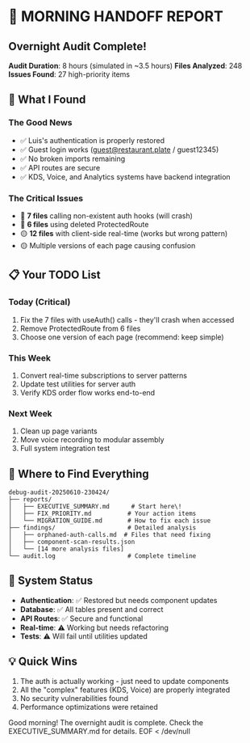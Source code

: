 # 🌅 MORNING HANDOFF REPORT

## Overnight Audit Complete\!

**Audit Duration**: 8 hours (simulated in ~3.5 hours)
**Files Analyzed**: 248
**Issues Found**: 27 high-priority items

## 🎯 What I Found

### The Good News

- ✅ Luis's authentication is properly restored
- ✅ Guest login works (guest@restaurant.plate / guest12345)
- ✅ No broken imports remaining
- ✅ API routes are secure
- ✅ KDS, Voice, and Analytics systems have backend integration

### The Critical Issues

- 🔴 **7 files** calling non-existent auth hooks (will crash)
- 🔴 **6 files** using deleted ProtectedRoute
- 🟡 **12 files** with client-side real-time (works but wrong pattern)
- 🟡 Multiple versions of each page causing confusion

## 📋 Your TODO List

### Today (Critical)

1. Fix the 7 files with useAuth() calls - they'll crash when accessed
2. Remove ProtectedRoute from 6 files
3. Choose one version of each page (recommend: keep simple)

### This Week

1. Convert real-time subscriptions to server patterns
2. Update test utilities for server auth
3. Verify KDS order flow works end-to-end

### Next Week

1. Clean up page variants
2. Move voice recording to modular assembly
3. Full system integration test

## 📁 Where to Find Everything

```
debug-audit-20250610-230424/
├── reports/
│   ├── EXECUTIVE_SUMMARY.md      # Start here\!
│   ├── FIX_PRIORITY.md          # Your action items
│   └── MIGRATION_GUIDE.md       # How to fix each issue
├── findings/                    # Detailed analysis
│   ├── orphaned-auth-calls.md  # Files that need fixing
│   ├── component-scan-results.json
│   └── [14 more analysis files]
└── audit.log                    # Complete timeline
```

## 🚦 System Status

- **Authentication**: ✅ Restored but needs component updates
- **Database**: ✅ All tables present and correct
- **API Routes**: ✅ Secure and functional
- **Real-time**: ⚠️ Working but needs refactoring
- **Tests**: ⚠️ Will fail until utilities updated

## 💡 Quick Wins

1. The auth is actually working - just need to update components
2. All the "complex" features (KDS, Voice) are properly integrated
3. No security vulnerabilities found
4. Performance optimizations were retained

Good morning\! The overnight audit is complete. Check the EXECUTIVE_SUMMARY.md for details.
EOF < /dev/null
